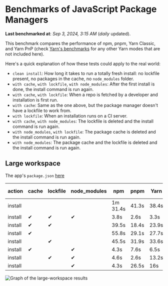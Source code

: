 # Benchmarks of JavaScript Package Managers

**Last benchmarked at**: _Sep 3, 2024, 3:15 AM_ (_daily_ updated).

This benchmark compares the performance of npm, pnpm, Yarn Classic, and Yarn PnP (check [Yarn's benchmarks](https://yarnpkg.com/benchmarks) for any other Yarn modes that are not included here).

Here's a quick explanation of how these tests could apply to the real world:

- `clean install`: How long it takes to run a totally fresh install: no lockfile present, no packages in the cache, no `node_modules` folder.
- `with cache`, `with lockfile`, `with node_modules`: After the first install is done, the install command is run again.
- `with cache`, `with lockfile`: When a repo is fetched by a developer and installation is first run.
- `with cache`: Same as the one above, but the package manager doesn't have a lockfile to work from.
- `with lockfile`: When an installation runs on a CI server.
- `with cache`, `with node_modules`: The lockfile is deleted and the install command is run again.
- `with node_modules`, `with lockfile`: The package cache is deleted and the install command is run again.
- `with node_modules`: The package cache and the lockfile is deleted and the install command is run again.

## Large workspace

The app's `package.json` [here](https://github.com/pnpm/pnpm.io/blob/main/benchmarks/fixtures/large-workspace/package.json)

| action  | cache | lockfile | node_modules| npm | pnpm | Yarn | Yarn PnP |
| ---     | ---   | ---      | ---         | --- | ---  | ---  | ---      |
| install |       |          |             | 1m 31.4s | 41.3s | 38.4s | 17.3s |
| install | ✔     | ✔        | ✔           | 3.8s | 2.6s | 3.3s | n/a |
| install | ✔     | ✔        |             | 39.5s | 18.4s | 23.9s | 2.7s |
| install | ✔     |          |             | 55.8s | 29.1s | 27.7s | 5.7s |
| install |       | ✔        |             | 45.5s | 31.9s | 33.6s | 13.1s |
| install | ✔     |          | ✔           | 4.3s | 7.6s | 6.5s | n/a |
| install |       | ✔        | ✔           | 4.6s | 2.6s | 13.2s | n/a |
| install |       |          | ✔           | 4.3s | 26.5s | 16s | n/a |

<img alt="Graph of the large-workspace results" src="/img/benchmarks/large-workspace.svg" />